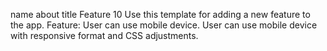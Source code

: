 name	about	title
Feature 10
Use this template for adding a new feature to the app.
Feature: User can use mobile device.
User can use mobile device with responsive format and CSS adjustments.
